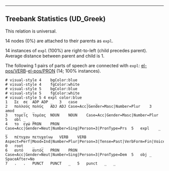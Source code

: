 

--------------------------------------------------------------------------------

## Treebank Statistics (UD_Greek)

This relation is universal.

14 nodes (0%) are attached to their parents as `expl`.

14 instances of `expl` (100%) are right-to-left (child precedes parent).
Average distance between parent and child is 1.

The following 1 pairs of parts of speech are connected with `expl`: [el-pos/VERB]()-[el-pos/PRON]() (14; 100% instances).


~~~ conllu
# visual-style 4	bgColor:blue
# visual-style 4	fgColor:white
# visual-style 5	bgColor:blue
# visual-style 5	fgColor:white
# visual-style 5 4 expl	color:blue
1	Σε	σε	ADP	ADP	_	3	case	_	_
2	πολλούς	πολύς	ADJ	ADJ	Case=Acc|Gender=Masc|Number=Plur	3	amod	_	_
3	τομείς	τομέας	NOUN	NOUN	Case=Acc|Gender=Masc|Number=Plur	5	obl	_	_
4	το	εγώ	PRON	PRON	Case=Acc|Gender=Neut|Number=Sing|Person=3|PronType=Prs	5	expl	_	_
5	πέτυχαν	πετυχαίνω	VERB	VERB	Aspect=Perf|Mood=Ind|Number=Plur|Person=3|Tense=Past|VerbForm=Fin|Voice=Act	0	root	_	_
6	αυτό	αυτός	PRON	PRON	Case=Acc|Gender=Neut|Number=Sing|Person=3|PronType=Dem	5	obj	_	SpaceAfter=No
7	.	.	PUNCT	PUNCT	_	5	punct	_	_

~~~


